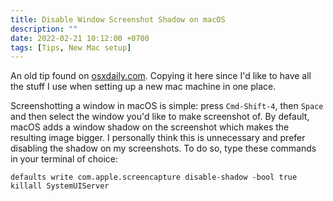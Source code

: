 ```yaml
---
title: Disable Window Screenshot Shadow on macOS
description: ""
date: 2022-02-21 10:12:00 +0700
tags: [Tips, New Mac setup]
---
```


An old tip found on [osxdaily.com](http://osxdaily.com/2011/05/23/disable-shadow-screen-shots-mac/). Copying it here since I'd like to have all the stuff I use when setting up a new mac machine in one place.

Screenshotting a window in macOS is simple: press `Cmd-Shift-4`, then `Space` and then select the window you'd like to make screenshot of. By default, macOS adds a window shadow on the screenshot which makes the resulting image bigger. I personally think this is unnecessary and prefer disabling the shadow on my screenshots. To do so, type these commands in your terminal of choice:

```
defaults write com.apple.screencapture disable-shadow -bool true
killall SystemUIServer
```
